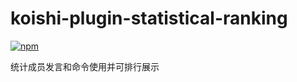 # koishi-plugin-statistical-ranking

[![npm](https://img.shields.io/npm/v/koishi-plugin-statistical-ranking?style=flat-square)](https://www.npmjs.com/package/koishi-plugin-statistical-ranking)

统计成员发言和命令使用并可排行展示
